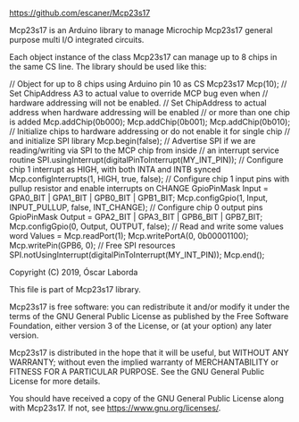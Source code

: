 https://github.com/escaner/Mcp23s17

Mcp23s17 is an Arduino library to manage Microchip Mcp23s17 general purpose
multi I/O integrated circuits.

Each object instance of the class Mcp23s17 can manage up to 8 chips in the
same CS line. The library should be used like this:

// Object for up to 8 chips using Arduino pin 10 as CS
Mcp23s17 Mcp(10);
// Set ChipAddress A3 to actual value to override MCP bug even when
// hardware addressing will not be enabled.
// Set ChipAddress to actual address when hardware addressing will be enabled
// or more than one chip is added
Mcp.addChip(0b000);
Mcp.addChip(0b001);
Mcp.addChip(0b010);
// Initialize chips to hardware addressing or do not enable it for single chip
// and initialize SPI library
Mcp.begin(false);
// Advertise SPI if we are reading/writing via SPI to the MCP chip from inside
// an interrupt service routine
SPI.usingInterrupt(digitalPinToInterrupt(MY_INT_PIN));
// Configure chip 1 interrupt as HIGH, with both INTA and INTB synced
Mcp.configInterrupts(1, HIGH, true, false);
// Configure chip 1 input pins with pullup resistor and enable interrupts on CHANGE
GpioPinMask Input = GPA0_BIT | GPA1_BIT | GPB0_BIT | GPB1_BIT;
Mcp.configGpio(1, Input, INPUT_PULLUP, false, INT_CHANGE);
// Configure chip 0 output pins
GpioPinMask Output = GPA2_BIT | GPA3_BIT | GPB6_BIT | GPB7_BIT;
Mcp.configGpio(0, Output, OUTPUT, false);
// Read and write some values
word Values = Mcp.readPort(1);
Mcp.writePortA(0, 0b00001100);
Mcp.writePin(GPB6, 0);
// Free SPI resources
SPI.notUsingInterrupt(digitalPinToInterrupt(MY_INT_PIN));
Mcp.end();


Copyright (C) 2019, Óscar Laborda

This file is part of Mcp23s17 library.

Mcp23s17 is free software: you can redistribute it and/or modify
it under the terms of the GNU General Public License as published by
the Free Software Foundation, either version 3 of the License, or
(at your option) any later version.

Mcp23s17 is distributed in the hope that it will be useful,
but WITHOUT ANY WARRANTY; without even the implied warranty of
MERCHANTABILITY or FITNESS FOR A PARTICULAR PURPOSE.  See the
GNU General Public License for more details.

You should have received a copy of the GNU General Public License
along with Mcp23s17.  If not, see <https://www.gnu.org/licenses/>.
